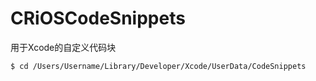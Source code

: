 # CRiOSCodeSnippets
用于Xcode的自定义代码块

```
$ cd /Users/Username/Library/Developer/Xcode/UserData/CodeSnippets
```


